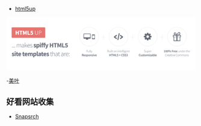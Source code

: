 

- [html5up](https://html5up.net/)

![template_html5up](imgs/template_html5up.png)

-[美叶](https://www.meiye.art/app/1/1958)

## 好看网站收集

- [Snapsrch](https://snapsrch.sparklide.com/)